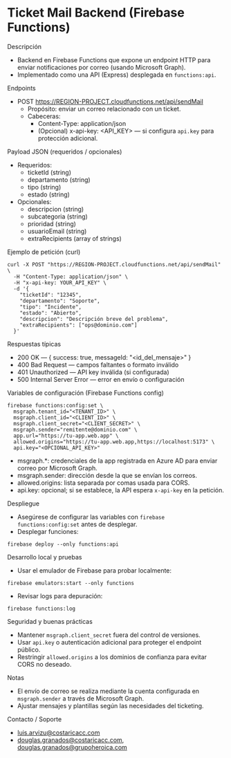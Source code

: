 # Ticket Mail Backend (Firebase Functions)

Descripción
- Backend en Firebase Functions que expone un endpoint HTTP para enviar notificaciones por correo (usando Microsoft Graph).
- Implementado como una API (Express) desplegada en `functions:api`.

Endpoints
- POST https://REGION-PROJECT.cloudfunctions.net/api/sendMail
  - Propósito: enviar un correo relacionado con un ticket.
  - Cabeceras:
    - Content-Type: application/json
    - (Opcional) x-api-key: <API_KEY> — si configura `api.key` para protección adicional.

Payload JSON (requeridos / opcionales)
- Requeridos:
  - ticketId (string)
  - departamento (string)
  - tipo (string)
  - estado (string)
- Opcionales:
  - descripcion (string)
  - subcategoria (string)
  - prioridad (string)
  - usuarioEmail (string)
  - extraRecipients (array of strings)

Ejemplo de petición (curl)
```
curl -X POST "https://REGION-PROJECT.cloudfunctions.net/api/sendMail" \
  -H "Content-Type: application/json" \
  -H "x-api-key: YOUR_API_KEY" \
  -d '{
    "ticketId": "12345",
    "departamento": "Soporte",
    "tipo": "Incidente",
    "estado": "Abierto",
    "descripcion": "Descripción breve del problema",
    "extraRecipients": ["ops@dominio.com"]
  }'
```

Respuestas típicas
- 200 OK — { success: true, messageId: "<id_del_mensaje>" }
- 400 Bad Request — campos faltantes o formato inválido
- 401 Unauthorized — API key inválida (si configurada)
- 500 Internal Server Error — error en envío o configuración

Variables de configuración (Firebase Functions config)
```
firebase functions:config:set \
  msgraph.tenant_id="<TENANT_ID>" \
  msgraph.client_id="<CLIENT_ID>" \
  msgraph.client_secret="<CLIENT_SECRET>" \
  msgraph.sender="remitente@dominio.com" \
  app.url="https://tu-app.web.app" \
  allowed.origins="https://tu-app.web.app,https://localhost:5173" \
  api.key="<OPCIONAL_API_KEY>"
```
- msgraph.*: credenciales de la app registrada en Azure AD para enviar correo por Microsoft Graph.
- msgraph.sender: dirección desde la que se envían los correos.
- allowed.origins: lista separada por comas usada para CORS.
- api.key: opcional; si se establece, la API espera `x-api-key` en la petición.

Despliegue
- Asegúrese de configurar las variables con `firebase functions:config:set` antes de desplegar.
- Desplegar funciones:
```
firebase deploy --only functions:api
```

Desarrollo local y pruebas
- Usar el emulador de Firebase para probar localmente:
```
firebase emulators:start --only functions
```
- Revisar logs para depuración:
```
firebase functions:log
```

Seguridad y buenas prácticas
- Mantener `msgraph.client_secret` fuera del control de versiones.
- Usar `api.key` o autenticación adicional para proteger el endpoint público.
- Restringir `allowed.origins` a los dominios de confianza para evitar CORS no deseado.

Notas
- El envío de correo se realiza mediante la cuenta configurada en `msgraph.sender` a través de Microsoft Graph.
- Ajustar mensajes y plantillas según las necesidades del ticketing.

Contacto / Soporte
- luis.arvizu@costaricacc.com 
- douglas.granados@costaricacc.com, douglas.granados@grupoheroica.com
